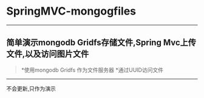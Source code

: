 SpringMVC-mongogfiles
=====================
-----------
简单演示mongodb Gridfs存储文件,Spring Mvc上传文件,以及访问图片文件
-----------
>*使用mongodb Gridfs 作为文件服务器
>*通过UUID访问文件
-----------
不会更新,只作为演示




